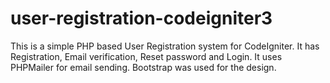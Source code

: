# user-registration-codeigniter3
This is a simple PHP based User Registration system for CodeIgniter. It has Registration, Email verification, Reset password and Login. It uses PHPMailer for email sending. Bootstrap was used for the design.
